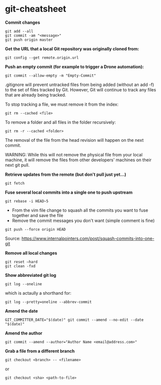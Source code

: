 # git-cheatsheet

**Commit changes**
```
git add --all
git commit -am "<message>"
git push origin master
```

**Get the URL that a local Git repository was originally cloned from:**

```
git config --get remote.origin.url
```

**Push an empty commit (for example to trigger a Drone automation):**

```
git commit --allow-empty -m "Empty-Commit"
```



.gitignore will prevent untracked files from being added (without an add -f) to the set of files tracked by Git. However, Git will continue to track any files that are already being tracked.

To stop tracking a file, we must remove it from the index:
```
git rm --cached <file>
```
To remove a folder and all files in the folder recursively:
```
git rm -r --cached <folder>
```
The removal of the file from the head revision will happen on the next commit.

WARNING: While this will not remove the physical file from your local machine, it will remove the files from other developers' machines on their next git pull.

**Retrieve updates from the remote (but don't pull just yet...)**
```
git fetch
```

**Fuse several local commits into a single one to push upstream**
```
git rebase -i HEAD~5
```
* From the vim file change to squash all the commits you want to fuse together and save the file
* Remove the commit messages you don't want (simple comment is fine)
```
git push --force origin HEAD
```
Source: https://www.internalpointers.com/post/squash-commits-into-one-git

**Remove all local changes**
```
git reset –hard
git clean -fxd
```

**Show abbreviated git log**
```
git log --oneline
```
which is actaully a shorthand for:
```
git log --pretty=oneline --abbrev-commit
```
**Amend the date**
```
GIT_COMMITTER_DATE="$(date)" git commit --amend --no-edit --date "$(date)"
```

**Amend the author**
```
git commit --amend --author="Author Name <email@address.com>"
```

**Grab a file from a different branch**
```
git checkout <branch> -- <filename>
```

or 

```
git checkout <sha> <path-to-file>
```
